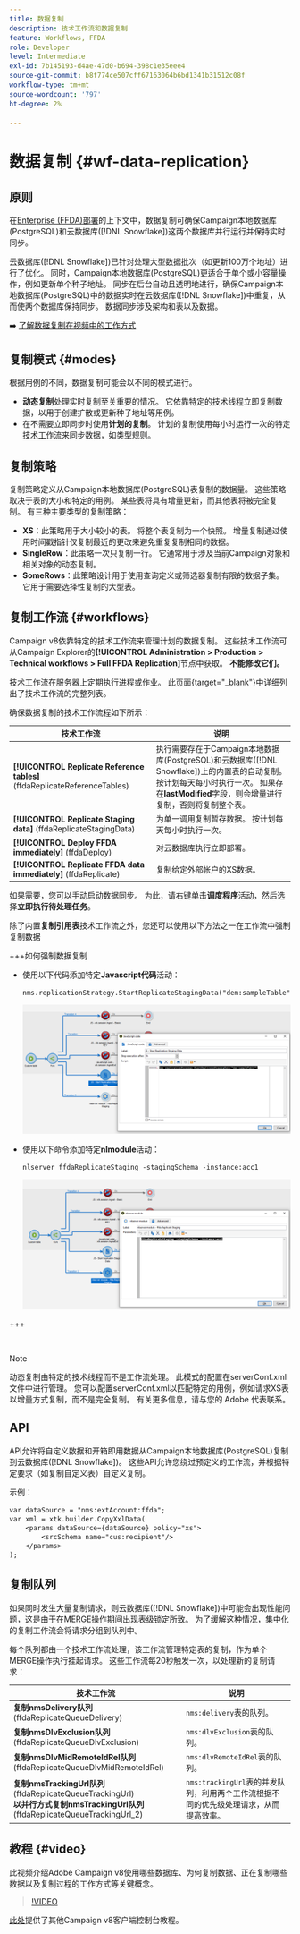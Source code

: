 ```yaml
---
title: 数据复制
description: 技术工作流和数据复制
feature: Workflows, FFDA
role: Developer
level: Intermediate
exl-id: 7b145193-d4ae-47d0-b694-398c1e35eee4
source-git-commit: b8f774ce507cff67163064b6bd1341b31512c08f
workflow-type: tm+mt
source-wordcount: '797'
ht-degree: 2%

---
```



# 数据复制 {#wf-data-replication}

## 原则

在[Enterprise (FFDA)部署](enterprise-deployment.md)的上下文中，数据复制可确保Campaign本地数据库(PostgreSQL)和云数据库([!DNL Snowflake])这两个数据库并行运行并保持实时同步。

云数据库([!DNL Snowflake])已针对处理大型数据批次（如更新100万个地址）进行了优化。 同时，Campaign本地数据库(PostgreSQL)更适合于单个或小容量操作，例如更新单个种子地址。 同步在后台自动且透明地进行，确保Campaign本地数据库(PostgreSQL)中的数据实时在云数据库([!DNL Snowflake])中重复，从而使两个数据库保持同步。 数据同步涉及架构和表以及数据。

➡️ [了解数据复制在视频中的工作方式](#video)

## 复制模式 {#modes}

根据用例的不同，数据复制可能会以不同的模式进行。

* **动态复制**&#x200B;处理实时复制至关重要的情况。 它依靠特定的技术线程立即复制数据，以用于创建扩散或更新种子地址等用例。
* 在不需要立即同步时使用&#x200B;**计划的复制**。 计划的复制使用每小时运行一次的特定[技术工作流](#workflows)来同步数据，如类型规则。

## 复制策略

复制策略定义从Campaign本地数据库(PostgreSQL)表复制的数据量。 这些策略取决于表的大小和特定的用例。 某些表将具有增量更新，而其他表将被完全复制。 有三种主要类型的复制策略：

* **XS**：此策略用于大小较小的表。 将整个表复制为一个快照。 增量复制通过使用时间戳指针仅复制最近的更改来避免重复复制相同的数据。
* **SingleRow**：此策略一次只复制一行。 它通常用于涉及当前Campaign对象和相关对象的动态复制。
* **SomeRows**：此策略设计用于使用查询定义或筛选器复制有限的数据子集。 它用于需要选择性复制的大型表。

## 复制工作流 {#workflows}

Campaign v8依靠特定的技术工作流来管理计划的数据复制。 这些技术工作流可从Campaign Explorer的&#x200B;**[!UICONTROL Administration > Production > Technical workflows > Full FFDA Replication]**&#x200B;节点中获取。 **不能修改它们。**

技术工作流在服务器上定期执行进程或作业。 [此页面](https://experienceleague.adobe.com/docs/campaign/automation/workflows/introduction/wf-type/technical-workflows.html){target="_blank"}中详细列出了技术工作流的完整列表。

确保数据复制的技术工作流程如下所示：

| 技术工作流 | 说明 |
|------|-----------|
| **[!UICONTROL Replicate Reference tables]** (ffdaReplicateReferenceTables) | 执行需要存在于Campaign本地数据库(PostgreSQL)和云数据库([!DNL Snowflake])上的内置表的自动复制。 按计划每天每小时执行一次。 如果存在&#x200B;**lastModified**&#x200B;字段，则会增量进行复制，否则将复制整个表。 |
| **[!UICONTROL Replicate Staging data]** (ffdaReplicateStagingData) | 为单一调用复制暂存数据。 按计划每天每小时执行一次。 |
| **[!UICONTROL Deploy FFDA immediately]** (ffdaDeploy) | 对云数据库执行立即部署。 |
| **[!UICONTROL Replicate FFDA data immediately]** (ffdaReplicate) | 复制给定外部帐户的XS数据。 |

如果需要，您可以手动启动数据同步。 为此，请右键单击&#x200B;**调度程序**&#x200B;活动，然后选择&#x200B;**立即执行待处理任务**。

除了内置&#x200B;**复制引用表**&#x200B;技术工作流之外，您还可以使用以下方法之一在工作流中强制复制数据

+++如何强制数据复制

* 使用以下代码添加特定&#x200B;**Javascript代码**&#x200B;活动：

  ```
  nms.replicationStrategy.StartReplicateStagingData("dem:sampleTable")
  ```

  ![](assets/jscode.png)

* 使用以下命令添加特定&#x200B;**nlmodule**&#x200B;活动：

  ```
  nlserver ffdaReplicateStaging -stagingSchema -instance:acc1
  ```

  ![](assets/nlmodule.png)

+++

<br/>

>[!NOTE]
>
>动态复制由特定的技术线程而不是工作流处理。 此模式的配置在serverConf.xml文件中进行管理。 您可以配置serverConf.xml以匹配特定的用例，例如请求XS表以增量方式复制，而不是完全复制。 有关更多信息，请与您的 Adobe 代表联系。

## API

API允许将自定义数据和开箱即用数据从Campaign本地数据库(PostgreSQL)复制到云数据库([!DNL Snowflake])。 这些API允许您绕过预定义的工作流，并根据特定要求（如复制自定义表）自定义复制。

示例：

```
var dataSource = "nms:extAccount:ffda";
var xml = xtk.builder.CopyXxlData(
    <params dataSource={dataSource} policy="xs">
        <srcSchema name="cus:recipient"/>
    </params>
);
```

## 复制队列

如果同时发生大量复制请求，则云数据库([!DNL Snowflake])中可能会出现性能问题，这是由于在MERGE操作期间出现表级锁定所致。 为了缓解这种情况，集中化的复制工作流会将请求分组到队列中。

每个队列都由一个技术工作流处理，该工作流管理特定表的复制，作为单个MERGE操作执行挂起请求。 这些工作流每20秒触发一次，以处理新的复制请求：

| 技术工作流 | 说明 |
|------|-----------|
| **复制nmsDelivery队列** (ffdaReplicateQueueDelivery) | `nms:delivery`表的队列。 |
| **复制nmsDlvExclusion队列** (ffdaReplicateQueueDlvExclusion) | `nms:dlvExclusion`表的队列。 |
| **复制nmsDlvMidRemoteIdRel队列** (ffdaReplicateQueueDlvMidRemoteIdRel) | `nms:dlvRemoteIdRel`表的队列。 |
| **复制nmsTrackingUrl队列** (ffdaReplicateQueueTrackingUrl)<br/>**以并行方式复制nmsTrackingUrl队列** (ffdaReplicateQueueTrackingUrl_2) | `nms:trackingUrl`表的并发队列，利用两个工作流根据不同的优先级处理请求，从而提高效率。 |

## 教程 {#video}

此视频介绍Adobe Campaign v8使用哪些数据库、为何复制数据、正在复制哪些数据以及复制过程的工作方式等关键概念。

>[!VIDEO](https://video.tv.adobe.com/v/334460?quality=12)

[此处](https://experienceleague.adobe.com/en/docs/campaign-learn/tutorials/overview)提供了其他Campaign v8客户端控制台教程。
